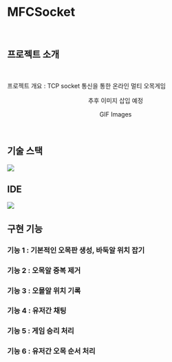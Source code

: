 # MFCSocket

<br>

## 프로젝트 소개

<br>

<p align="justify">
프로젝트 개요 : TCP socket 통신을 통한 온라인 멀티 오목게임
</p>
<p align="center">
  추후 이미지 삽입 예정
</p>
<p align="center">
  GIF Images
</p>

<br>

## 기술 스택
<img src="https://img.shields.io/badge/c++-00599C?style=for-the-badge&logo=c%2B%2B&logoColor=white">

<br>

## IDE
<img src="https://img.shields.io/badge/Visual%20Studio%20Code-0078d7.svg?style=for-the-badge&logo=visual-studio-code&logoColor=white">

<br>

## 구현 기능

### 기능 1 : 기본적인 오목판 생성, 바둑알 위치 잡기

### 기능 2 : 오목알 중복 제거

### 기능 3 : 오몰알 위치 기록

### 기능 4 : 유저간 채팅

### 기능 5 : 게임 승리 처리

### 기능 6 : 유저간 오목 순서 처리
